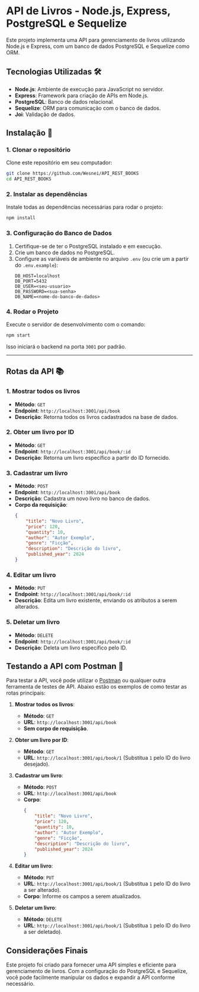 
# **API de Livros - Node.js, Express, PostgreSQL e Sequelize**

Este projeto implementa uma API para gerenciamento de livros utilizando Node.js e Express, com um banco de dados PostgreSQL e Sequelize como ORM.

## **Tecnologias Utilizadas 🛠**

- **Node.js**: Ambiente de execução para JavaScript no servidor.
- **Express**: Framework para criação de APIs em Node.js.
- **PostgreSQL**: Banco de dados relacional.
- **Sequelize**: ORM para comunicação com o banco de dados.
- **Joi**: Validação de dados.

## **Instalação 🚀**

### **1. Clonar o repositório**

Clone este repositório em seu computador:
```bash
git clone https://github.com/Wesnei/API_REST_BOOKS
cd API_REST_BOOKS
```

### **2. Instalar as dependências**

Instale todas as dependências necessárias para rodar o projeto:
```bash
npm install
```

### **3. Configuração do Banco de Dados**

1. Certifique-se de ter o PostgreSQL instalado e em execução.
2. Crie um banco de dados no PostgreSQL.
3. Configure as variáveis de ambiente no arquivo `.env` (ou crie um a partir do `.env.example`):
    ```
    DB_HOST=localhost
    DB_PORT=5432
    DB_USER=<seu-usuario>
    DB_PASSWORD=<sua-senha>
    DB_NAME=<nome-do-banco-de-dados>

    ```

### **4. Rodar o Projeto**

Execute o servidor de desenvolvimento com o comando:
```bash
npm start
```

Isso iniciará o backend na porta `3001` por padrão.

---

## **Rotas da API 📚**

### **1. Mostrar todos os livros**
- **Método**: `GET`
- **Endpoint**: `http://localhost:3001/api/book`
- **Descrição**: Retorna todos os livros cadastrados na base de dados.

### **2. Obter um livro por ID**
- **Método**: `GET`
- **Endpoint**: `http://localhost:3001/api/book/:id`
- **Descrição**: Retorna um livro específico a partir do ID fornecido.

### **3. Cadastrar um livro**
- **Método**: `POST`
- **Endpoint**: `http://localhost:3001/api/book`
- **Descrição**: Cadastra um novo livro no banco de dados.
- **Corpo da requisição**:
    ```json
    {
        "title": "Novo Livro",
        "price": 120,
        "quantity": 10,
        "author": "Autor Exemplo",
        "genre": "Ficção",
        "description": "Descrição do livro",
        "published_year": 2024
    }
    ```

### **4. Editar um livro**
- **Método**: `PUT`
- **Endpoint**: `http://localhost:3001/api/book/:id`
- **Descrição**: Edita um livro existente, enviando os atributos a serem alterados.

### **5. Deletar um livro**
- **Método**: `DELETE`
- **Endpoint**: `http://localhost:3001/api/book/:id`
- **Descrição**: Deleta um livro específico pelo ID.

## **Testando a API com Postman 📝**

Para testar a API, você pode utilizar o [Postman](https://www.postman.com/) ou qualquer outra ferramenta de testes de API. Abaixo estão os exemplos de como testar as rotas principais:

1. **Mostrar todos os livros**:
   - **Método**: `GET`
   - **URL**: `http://localhost:3001/api/book`
   - **Sem corpo de requisição**.

2. **Obter um livro por ID**:
   - **Método**: `GET`
   - **URL**: `http://localhost:3001/api/book/1` (Substitua `1` pelo ID do livro desejado).

3. **Cadastrar um livro**:
   - **Método**: `POST`
   - **URL**: `http://localhost:3001/api/book`
   - **Corpo**:
     ```json
     {
         "title": "Novo Livro",
         "price": 120,
         "quantity": 10,
         "author": "Autor Exemplo",
         "genre": "Ficção",
         "description": "Descrição do livro",
         "published_year": 2024
     }
     ```

4. **Editar um livro**:
   - **Método**: `PUT`
   - **URL**: `http://localhost:3001/api/book/1` (Substitua `1` pelo ID do livro a ser alterado).
   - **Corpo**: Informe os campos a serem atualizados.

5. **Deletar um livro**:
   - **Método**: `DELETE`
   - **URL**: `http://localhost:3001/api/book/1` (Substitua `1` pelo ID do livro a ser deletado).

## **Considerações Finais**

Este projeto foi criado para fornecer uma API simples e eficiente para gerenciamento de livros. Com a configuração do PostgreSQL e Sequelize, você pode facilmente manipular os dados e expandir a API conforme necessário.
